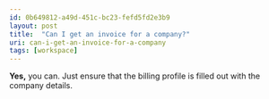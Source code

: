 ```yaml
---
id: 0b649812-a49d-451c-bc23-fefd5fd2e3b9
layout: post
title:  "Can I get an invoice for a company?"
uri: can-i-get-an-invoice-for-a-company
tags: [workspace]
---
```


**Yes,** you can. Just ensure that the billing profile is filled out with the company details.